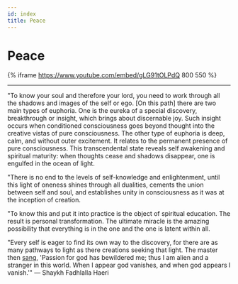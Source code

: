 ```yaml
---
id: index
title: Peace
---
```


# Peace

{% iframe https://www.youtube.com/embed/gLG91tOLPdQ 800 550 %}

---

"To know your soul and therefore your lord, you need to work through all the shadows and images of the self or ego. [On this path] there are two main types of euphoria. One is the eureka of a special discovery, breakthrough or insight, which brings about discernable joy. Such insight occurs when conditioned consciousness goes beyond thought into the creative vistas of pure consciousness. The other type of euphoria is deep, calm, and without outer excitement. It relates to the permanent presence of pure consciousness. This transcendental state reveals self awakening and spiritual maturity: when thoughts cease and shadows disappear, one is engulfed in the ocean of light.

"There is no end to the levels of self-knowledge and enlightenment, until this light of oneness shines through all dualities, cements the union between self and soul, and establishes unity in consciousness as it was at the inception of creation. 

"To know this and put it into practice is the object of spiritual education. The result is personal transformation. The ultimate miracle is the amazing possibility that everything is in the one and the one is latent within all.

"Every self is eager to find its own way to the discovery, for there are as many pathways to light as there creations seeking that light. The master then [sang](https://www.poetseers.org/the-poetseers/vivekananda/vivekanandas-poetry/song-of-the-sanyasin/), 'Passion for god has bewildered me; thus I am alien and a stranger in this world. When I appear god vanishes, and when god appears I vanish.'" — Shaykh Fadhlalla Haeri 